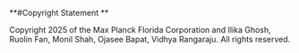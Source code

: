 **#Copyright Statement
**

Copyright 2025 of the Max Planck Florida Corporation and Ilika Ghosh, Ruolin Fan, Monil Shah, Ojasee Bapat, Vidhya Rangaraju. All rights reserved.
